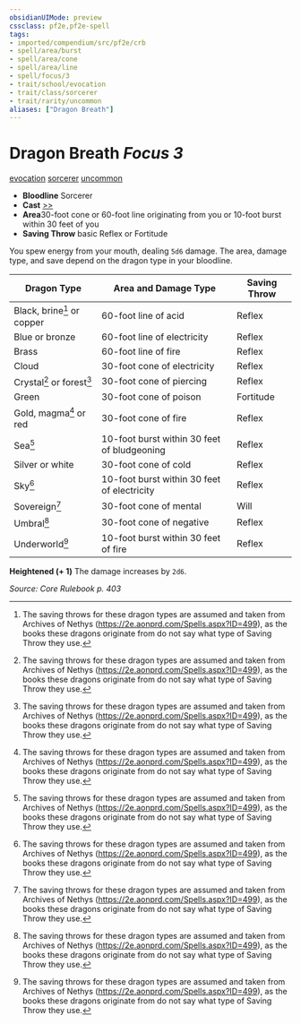 ```yaml
---
obsidianUIMode: preview
cssclass: pf2e,pf2e-spell
tags:
- imported/compendium/src/pf2e/crb
- spell/area/burst
- spell/area/cone
- spell/area/line
- spell/focus/3
- trait/school/evocation
- trait/class/sorcerer
- trait/rarity/uncommon
aliases: ["Dragon Breath"]
---
```

# Dragon Breath *Focus 3*   
[evocation](evocation.md)  [sorcerer](rules/traits/sorcerer.md)  [uncommon](uncommon.md)  

- **Bloodline** Sorcerer
- **Cast** [>>](chapter-9-playing-the-game.md#Actions "Two-Action") 
- **Area**30-foot cone or 60-foot line originating from you or 10-foot burst within 30 feet of you
- **Saving Throw**  basic Reflex or Fortitude

You spew energy from your mouth, dealing `5d6` damage. The area, damage type, and save depend on the dragon type in your bloodline.

| Dragon Type | Area and Damage Type | Saving Throw |
|-------------|----------------------|--------------|
| Black, brine[^1] or copper | 60-foot line of acid | Reflex |
| Blue or bronze | 60-foot line of electricity | Reflex |
| Brass | 60-foot line of fire | Reflex |
| Cloud | 30-foot cone of electricity | Reflex |
| Crystal[^1] or forest[^1] | 30-foot cone of piercing | Reflex |
| Green | 30-foot cone of poison | Fortitude |
| Gold, magma[^1] or red | 30-foot cone of fire | Reflex |
| Sea[^1] | 10-foot burst within 30 feet of bludgeoning | Reflex |
| Silver or white | 30-foot cone of cold | Reflex |
| Sky[^1] | 10-foot burst within 30 feet of electricity | Reflex |
| Sovereign[^1] | 30-foot cone of mental | Will |
| Umbral[^1] | 30-foot cone of negative | Reflex |
| Underworld[^1] | 10-foot burst within 30 feet of fire | Reflex |

[^1]:  The saving throws for these dragon types are assumed and taken from Archives of Nethys (https://2e.aonprd.com/Spells.aspx?ID=499), as the books these dragons originate from do not say what type of Saving Throw they use.

**Heightened (+ 1)** The damage increases by `2d6`.

*Source: Core Rulebook p. 403*